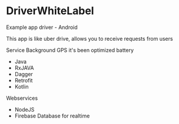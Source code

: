 # DriverWhiteLabel
Example app driver - Android

This app is like uber drive, allows you to receive requests from users

Service Background GPS it's been optimized battery

- Java
- RxJAVA
- Dagger
- Retrofit
- Kotlin

Webservices

- NodeJS
- Firebase Database for realtime

